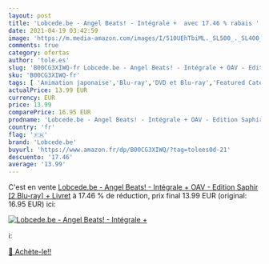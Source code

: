 ```yaml
---
layout: post
title: 'Lobcede.be - Angel Beats! - Intégrale +  avec 17.46 % rabais '
date: 2021-04-19 03:42:59
image: 'https://m.media-amazon.com/images/I/510UEhTbiML._SL500_._SL400_.jpg'
comments: true
category: ofertas
author: 'tole.es'
slug: 'B00CG3XIWQ-fr Lobcede.be - Angel Beats! - Intégrale + OAV - Edition...'
sku: 'B00CG3XIWQ-fr'
tags: [ 'Animation japonaise','Blu-ray','DVD et Blu-ray','Featured Categories','Séries TV','lobcede.be', ]
actualPrice: 13.99 EUR
currency: EUR
price: 13.99
comparePrice: 16.95 EUR
prodname: 'Lobcede.be - Angel Beats! - Intégrale + OAV - Edition Saphir [2 Blu-ray] + Livret'
country: 'fr'
flag: '🇫🇷'
brand: 'Lobcede.be'
buyurl: 'https://www.amazon.fr/dp/B00CG3XIWQ/?tag=tolees0d-21'
descuento: '17.46'
average: '13.99'
---
```


C'est en vente [Lobcede.be - Angel Beats! - Intégrale + OAV - Edition Saphir [2 Blu-ray] + Livret](https://www.amazon.fr/dp/B00CG3XIWQ/?tag=tolees0d-21)  à  17.46 % de réduction, prix final  13.99 EUR (original: 16.95 EUR) ici:

[![Lobcede.be - Angel Beats! - Intégrale + ](https://m.media-amazon.com/images/I/510UEhTbiML._SL500_._SL400_.jpg)](https://www.amazon.fr/dp/B00CG3XIWQ/?tag=tolees0d-21)

ℹ️:


[🛒 Achète-le!!](https://www.amazon.fr/dp/B00CG3XIWQ/?tag=tolees0d-21)
